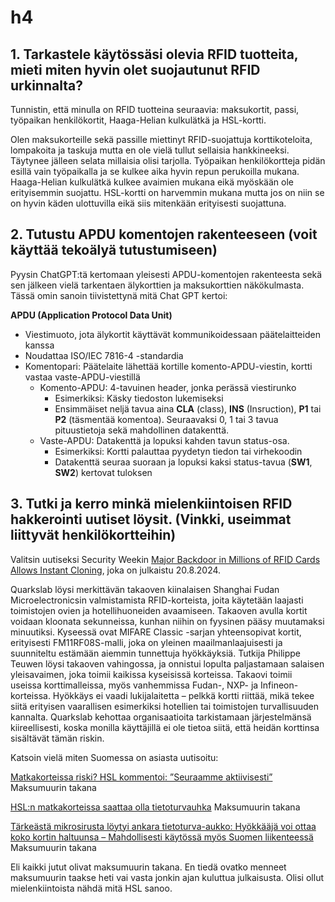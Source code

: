 # h4

## 1. Tarkastele käytössäsi olevia RFID tuotteita, mieti miten hyvin olet suojautunut RFID urkinnalta?

Tunnistin, että minulla on RFID tuotteina seuraavia: maksukortit, passi, työpaikan henkilökortit, Haaga-Helian kulkulätkä ja HSL-kortti.

Olen maksukorteille sekä  passille miettinyt RFID-suojattuja korttikoteloita, lompakoita ja taskuja mutta en ole vielä tullut sellaisia hankkineeksi. Täytynee jälleen selata millaisia olisi tarjolla. Työpaikan henkilökortteja pidän esillä vain työpaikalla ja se kulkee aika hyvin repun perukoilla mukana. Haaga-Helian kulkulätkä kulkee avaimien mukana eikä myöskään ole erityisemmin suojattu.  HSL-kortti on harvemmin mukana mutta jos on niin se on hyvin käden ulottuvilla eikä siis  mitenkään erityisesti suojattuna.

## 2. Tutustu APDU komentojen rakenteeseen (voit käyttää tekoälyä tutustumiseen)

Pyysin ChatGPT:tä kertomaan yleisesti APDU-komentojen rakenteesta sekä sen jälkeen vielä tarkentaen älykorttien ja maksukorttien näkökulmasta. Tässä omin sanoin tiivistettynä mitä Chat GPT kertoi:

**APDU (Application Protocol Data Unit)**

- Viestimuoto, jota älykortit käyttävät kommunikoidessaan päätelaitteiden kanssa
- Noudattaa ISO/IEC 7816-4 -standardia
- Komentopari: Päätelaite lähettää kortille komento-APDU-viestin, kortti vastaa vaste-APDU-viestillä
  - Komento-APDU: 4-tavuinen header, jonka perässä viestirunko
    - Esimerkiksi: Käsky tiedoston lukemiseksi
    - Ensimmäiset neljä tavua aina **CLA** (class), **INS** (Insruction), **P1** tai **P2** (täsmentää komentoa). Seuraavaksi 0, 1 tai 3 tavua pituustietoja sekä mahdollinen datakenttä.
  - Vaste-APDU: Datakenttä ja lopuksi kahden tavun status-osa.
    - Esimerkiksi: Kortti palauttaa pyydetyn tiedon tai virhekoodin
    - Datakenttä seuraa suoraan ja lopuksi kaksi status-tavua (**SW1**, **SW2**) kertovat tuloksen


## 3. Tutki ja kerro minkä mielenkiintoisen RFID hakkerointi uutiset löysit. (Vinkki, useimmat liittyvät henkilökortteihin)

Valitsin uutiseksi Security Weekin [Major Backdoor in Millions of RFID Cards Allows Instant Cloning](https://www.securityweek.com/major-backdoor-in-millions-of-rfid-cards-allows-instant-cloning/), joka on julkaistu 20.8.2024.

Quarkslab löysi merkittävän takaoven kiinalaisen Shanghai Fudan Microelectronicsin valmistamista RFID-korteista, joita käytetään laajasti toimistojen ovien ja hotellihuoneiden avaamiseen. Takaoven avulla kortit voidaan kloonata sekunneissa, kunhan niihin on fyysinen pääsy muutamaksi minuutiksi. Kyseessä ovat MIFARE Classic -sarjan yhteensopivat kortit, erityisesti FM11RF08S-malli, joka on yleinen maailmanlaajuisesti ja suunniteltu estämään aiemmin tunnettuja hyökkäyksiä. Tutkija Philippe Teuwen löysi takaoven vahingossa, ja onnistui lopulta paljastamaan salaisen yleisavaimen, joka toimii kaikissa kyseisissä korteissa. Takaovi toimii useissa korttimalleissa, myös vanhemmissa Fudan-, NXP- ja Infineon-korteissa. Hyökkäys ei vaadi lukijalaitetta – pelkkä kortti riittää, mikä tekee siitä erityisen vaarallisen esimerkiksi hotellien tai toimistojen turvallisuuden kannalta. Quarkslab kehottaa organisaatioita tarkistamaan järjestelmänsä kiireellisesti, koska monilla käyttäjillä ei ole tietoa siitä, että heidän korttinsa sisältävät tämän riskin.

Katsoin vielä miten Suomessa on asiasta uutisoitu:

[Matkakorteissa riski? HSL kommentoi: ”Seuraamme aktiivisesti”](https://www.iltalehti.fi/digiuutiset/a/e387ae27-1d30-471d-b412-4ecd51a69e41) Maksumuurin takana

[HSL:n matkakorteissa saattaa olla tietoturvauhka](https://www.tivi.fi/uutiset/tv/9e2c8ea3-2055-4045-95a7-418c1bed1a97?ref=ampparit:c57e) Maksumuurin takana

[Tärkeästä mikrosirusta löytyi ankara tietoturva-aukko: Hyökkääjä voi ottaa koko kortin haltuunsa – Mahdollisesti käytössä myös Suomen liikenteessä](https://www.tekniikkatalous.fi/uutiset/tt/6030e6c7-ba73-4f31-9e0e-0918755a9052?ref=ampparit:b2de) Maksumuurin takana

Eli kaikki jutut olivat maksumuurin takana. En tiedä ovatko menneet maksumuurin taakse heti vai vasta jonkin ajan kuluttua julkaisusta. Olisi ollut mielenkiintoista nähdä mitä HSL sanoo.
